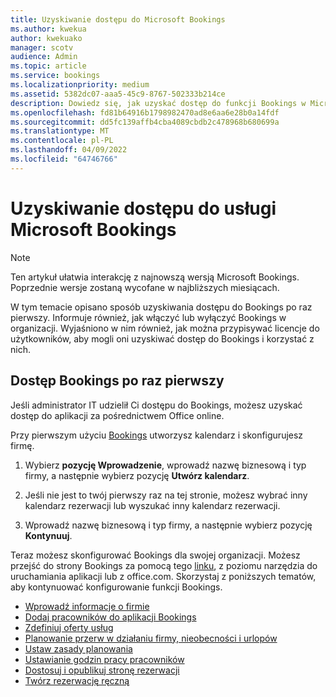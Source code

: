 ```yaml
---
title: Uzyskiwanie dostępu do Microsoft Bookings
ms.author: kwekua
author: kwekuako
manager: scotv
audience: Admin
ms.topic: article
ms.service: bookings
ms.localizationpriority: medium
ms.assetid: 5382dc07-aaa5-45c9-8767-502333b214ce
description: Dowiedz się, jak uzyskać dostęp do funkcji Bookings w Microsoft 365.
ms.openlocfilehash: fd81b64916b1798982470ad8e6aa6e28b0a14fdf
ms.sourcegitcommit: dd5fc139affb4cba4089cbdb2c478968b680699a
ms.translationtype: MT
ms.contentlocale: pl-PL
ms.lasthandoff: 04/09/2022
ms.locfileid: "64746766"
---
```

# <a name="get-access-to-microsoft-bookings"></a>Uzyskiwanie dostępu do usługi Microsoft Bookings

> [!NOTE]
> Ten artykuł ułatwia interakcję z najnowszą wersją Microsoft Bookings. Poprzednie wersje zostaną wycofane w najbliższych miesiącach.

W tym temacie opisano sposób uzyskiwania dostępu do Bookings po raz pierwszy. Informuje również, jak włączyć lub wyłączyć Bookings w organizacji. Wyjaśniono w nim również, jak można przypisywać licencje do użytkowników, aby mogli oni uzyskiwać dostęp do Bookings i korzystać z nich.

## <a name="access-bookings-for-the-first-time"></a>Dostęp Bookings po raz pierwszy

Jeśli administrator IT udzielił Ci dostępu do Bookings, możesz uzyskać dostęp do aplikacji za pośrednictwem Office online.

Przy pierwszym użyciu [Bookings](https://outlook.office.com/bookings/onboarding) utworzysz kalendarz i skonfigurujesz firmę.

1. Wybierz **pozycję Wprowadzenie**, wprowadź nazwę biznesową i typ firmy, a następnie wybierz pozycję **Utwórz kalendarz**.

1. Jeśli nie jest to twój pierwszy raz na tej stronie, możesz wybrać inny kalendarz rezerwacji lub wyszukać inny kalendarz rezerwacji.

1. Wprowadź nazwę biznesową i typ firmy, a następnie wybierz pozycję **Kontynuuj**.

Teraz możesz skonfigurować Bookings dla swojej organizacji. Możesz przejść do strony Bookings za pomocą tego [linku](https://outlook.office.com/bookings/onboarding), z poziomu narzędzia do uruchamiania aplikacji lub z office.com. Skorzystaj z poniższych tematów, aby kontynuować konfigurowanie funkcji Bookings.

- [Wprowadź informacje o firmie](enter-business-information.md)
- [Dodaj pracowników do aplikacji Bookings](add-staff.md)
- [Zdefiniuj oferty usług](define-service-offerings.md)
- [Planowanie przerw w działaniu firmy, nieobecności i urlopów](schedule-closures-time-off-vacation.md)
- [Ustaw zasady planowania](set-scheduling-policies.md)
- [Ustawianie godzin pracy pracowników](employee-hours.md)
- [Dostosuj i opublikuj stronę rezerwacji](customize-booking-page.md)
- [Twórz rezerwację ręczną](create-a-manual-booking.md)